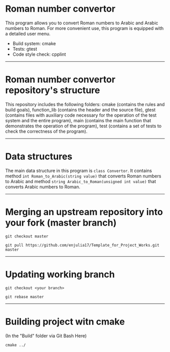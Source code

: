 # Roman number convertor 

This program allows you to convert Roman numbers to Arabic and Arabic numbers to Roman. For more convenient use, this program is equipped with a detailed user menu.

* Build system: cmake
* Tests: gtest
* Code style check: cpplint

***
# **Roman number convertor repository's structure**

This repository includes the following folders: cmake (contains the rules and build goals), function_lib (contains the header and the source file), gtest (contains files with auxiliary code necessary for the operation of the test system and the entire program), main (contains the main function that demonstrates the operation of the program), test (contains a set of tests to check the correctness of the program).

***
# **Data structures**

The main data structure in this program is `class Convertor`. It contains method `int Roman_to_Arabic(string value)` that converts Roman numbers to Arabic and method `string Arabic_to_Roman(unsigned int value)` that converts Arabic numbers to Roman.

***
# **Merging an upstream repository into your fork (master branch)**

`git checkout master`

 `git pull https://github.com/enjulia17/Template_for_Project_Works.git master`
 
 ***
# **Updating working branch**

`git checkout <your branch>`

 `git rebase master`

 ***
# **Building project witn cmake**
(In the "Build" folder via Git Bash Here)

`cmake ../`
